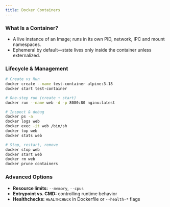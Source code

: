 ```yaml
---
title: Docker Containers
---
```


### What Is a Container?

- A live instance of an Image; runs in its own PID, network, IPC and mount namespaces.
- Ephemeral by default—state lives only inside the container unless externalized.

### Lifecycle & Management

```bash
# Create vs Run
docker create --name test-container alpine:3.18
docker start test-container

# One-step run (create + start)
docker run --name web -d -p 8080:80 nginx:latest

# Inspect & debug
docker ps -a
docker logs web
docker exec -it web /bin/sh
docker top web
docker stats web

# Stop, restart, remove
docker stop web
docker start web
docker rm web
docker prune containers
```

### Advanced Options

- **Resource limits:** `--memory`, `--cpus`
- **Entrypoint vs. CMD:** controlling runtime behavior
- **Healthchecks:** `HEALTHCHECK` in Dockerfile or `--health-*` flags
